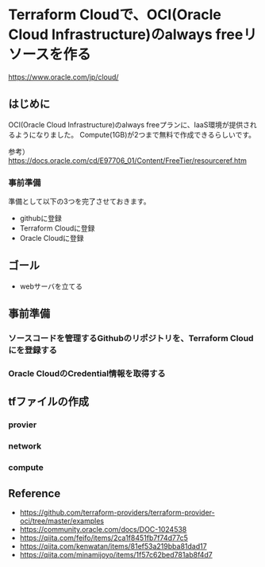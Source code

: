 # Terraform Cloudで、OCI(Oracle Cloud Infrastructure)のalways freeリソースを作る

<https://www.oracle.com/jp/cloud/>

## はじめに

OCI(Oracle Cloud Infrastructure)のalways freeプランに、IaaS環境が提供されるようになりました。
Compute(1GB)が2つまで無料で作成できるらしいです。

参考）
<https://docs.oracle.com/cd/E97706_01/Content/FreeTier/resourceref.htm>

### 事前準備

準備として以下の3つを完了させておきます。

-  githubに登録
-  Terraform Cloudに登録
-  Oracle Cloudに登録

## ゴール
- webサーバを立てる

## 事前準備
### ソースコードを管理するGithubのリポジトリを、Terraform Cloudにを登録する
### Oracle CloudのCredential情報を取得する

## tfファイルの作成
### provier
### network
### compute

## Reference
-  https://github.com/terraform-providers/terraform-provider-oci/tree/master/examples
-  https://community.oracle.com/docs/DOC-1024538
-  https://qiita.com/feifo/items/2ca1f8451fb7f74d77c5
-  https://qiita.com/kenwatan/items/81ef53a219bba81dad17
-  https://qiita.com/minamijoyo/items/1f57c62bed781ab8f4d7
